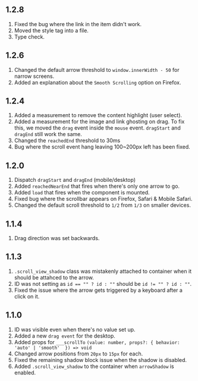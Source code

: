 ## 1.2.8

1. Fixed the bug where the link in the item didn't work.
2. Moved the style tag into a file.
3. Type check.

## 1.2.6

1. Changed the default arrow threshold to `window.innerWidth - 50` for narrow screens.
2. Added an explanation about the `Smooth Scrolling` option on Firefox.

## 1.2.4

1. Added a measurement to remove the content highlight (user select).
2. Added a measurement for the image and link ghosting on drag. To fix this, we moved the `drag` event inside the `mouse` event. `dragStart` and `dragEnd` still work the same.
3. Changed the `reachedEnd` threshold to 30ms
4. Bug where the scroll event hang leaving 100~200px left has been fixed.

## 1.2.0

1. Dispatch `dragStart` and `dragEnd` (mobile/desktop)
2. Added `reachedNearEnd` that fires when there's only one arrow to go.
3. Added `load` that fires when the component is mounted.
4. Fixed bug where the scrollbar appears on Firefox, Safari & Mobile Safari.
5. Changed the default scroll threshold to `1/2` from `1/3` on smaller devices.


## 1.1.4

1. Drag direction was set backwards.

## 1.1.3

1. `.scroll_view_shadow` class was mistakenly attached to container when it should be attahced to the arrow.
2. ID was not setting as `id == "" ? id : ""` should be `id != "" ? id : ""`.
3. Fixed the issue where the arrow gets triggered by a keyboard after a click on it.

## 1.1.0

1. ID was visible even when there's no value set up.
2. Added a new `drag event` for the desktop.
3. Added props for `___scrollTo` `(value: number, props?: { behavior: 'auto' | 'smooth'  }) => void`
4. Changed arrow positions from `20px` to `15px` for each.
5. Fixed the remaining shadow block issue when the shadow is disabled.
6. Added `.scroll_view_shadow` to the container when `arrowShadow` is enabled.

